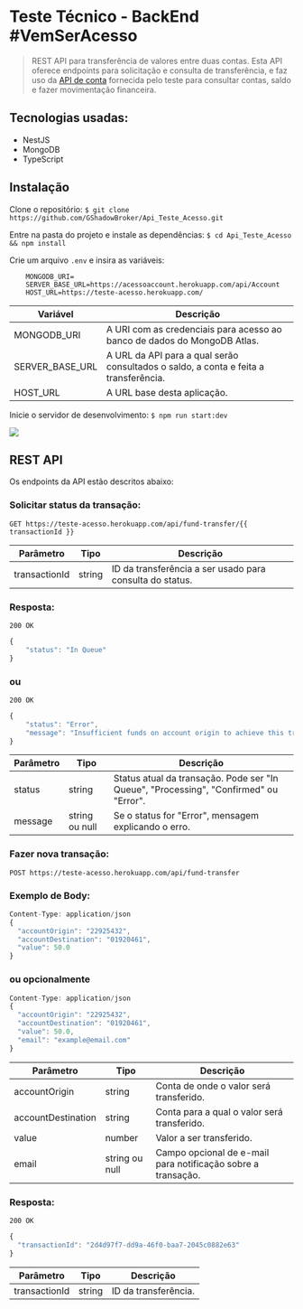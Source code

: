 # Teste Técnico - BackEnd #VemSerAcesso
> REST API para transferência de valores entre duas contas. Esta API oferece endpoints para solicitação e consulta de transferência, e faz uso da [API de conta](https://acessoaccount.herokuapp.com/swagger/index.html) fornecida pelo teste para consultar contas, saldo e fazer movimentação financeira.

## Tecnologias usadas:
- NestJS
- MongoDB
- TypeScript

## Instalação

Clone o repositório:
`$ git clone https://github.com/GShadowBroker/Api_Teste_Acesso.git`


Entre na pasta do projeto e instale as dependências:
`$ cd Api_Teste_Acesso && npm install`


Crie um arquivo `.env` e insira as variáveis:
```
	MONGODB_URI=
    SERVER_BASE_URL=https://acessoaccount.herokuapp.com/api/Account
    HOST_URL=https://teste-acesso.herokuapp.com/
```
| Variável | Descrição                    |
| ------------- | ------------------------------ |
| MONGODB_URI      | A URI com as credenciais para acesso ao banco de dados do MongoDB Atlas.       |
| SERVER_BASE_URL   | A URL da API para a qual serão consultados o saldo, a conta e feita a transferência.     |
| HOST_URL   | A URL base desta aplicação.     |


Inicie o servidor de desenvolvimento:
`$ npm run start:dev`

![](https://i.imgur.com/DZr3LLR.png)


## REST API
Os endpoints da API estão descritos abaixo:


### Solicitar status da transação:

`GET https://teste-acesso.herokuapp.com/api/fund-transfer/{{ transactionId }}`


Parâmetro  | Tipo | Descrição
------------- | ------------- | ----------
transactionId  | string | ID da transferência a ser usado para consulta do status.


### Resposta:

`200 OK`
```javascript
{
    "status": "In Queue"
}
```

### ou

`200 OK`
```javascript
{
    "status": "Error",
    "message": "Insufficient funds on account origin to achieve this transaction"
}
```

Parâmetro  | Tipo | Descrição
------------- | ------------- | ---------
status  | string | Status atual da transação. Pode ser "In Queue", "Processing", "Confirmed" ou "Error".
message | string ou null | Se o status for "Error", mensagem explicando o erro.

### Fazer nova transação:

`POST https://teste-acesso.herokuapp.com/api/fund-transfer`

### Exemplo de Body:

```javascript
Content-Type: application/json
{
  "accountOrigin": "22925432",
  "accountDestination": "01920461",
  "value": 50.0
}
```
### ou opcionalmente

```javascript
Content-Type: application/json
{
  "accountOrigin": "22925432",
  "accountDestination": "01920461",
  "value": 50.0,
  "email": "example@email.com"
}
```


Parâmetro  | Tipo | Descrição
------------- | ------------- | ---------
accountOrigin  | string | Conta de onde o valor será transferido.
accountDestination  | string | Conta para a qual o valor será transferido.
value  | number | Valor a ser transferido.
email  | string ou null | Campo opcional de e-mail para notificação sobre a transação.


### Resposta:

`200 OK`
```javascript
{
  "transactionId": "2d4d97f7-dd9a-46f0-baa7-2045c0882e63"
}
```

Parâmetro  | Tipo | Descrição
------------- | ------------- | ---------
transactionId  | string | ID da transferência.


